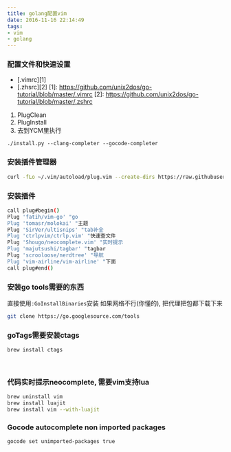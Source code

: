 ```yaml
---
title: golang配置vim
date: 2016-11-16 22:14:49
tags:
- vim
- golang
---
```

### 配置文件和快速设置
- [.vimrc][1]
- [.zhsrc][2]
[1]: https://github.com/unix2dos/go-tutorial/blob/master/.vimrc
[2]: https://github.com/unix2dos/go-tutorial/blob/master/.zshrc

1. PlugClean
2. PlugInstall
3. 去到YCM里执行
```
./install.py --clang-completer --gocode-completer
```


### 安装插件管理器
```bash
curl -fLo ~/.vim/autoload/plug.vim --create-dirs https://raw.githubusercontent.com/junegunn/vim-plug/master/plug.vim
```

### 安装插件
```bash
call plug#begin()
Plug 'fatih/vim-go' "go
Plug 'tomasr/molokai' "主题
Plug 'SirVer/ultisnips' "tab补全
Plug 'ctrlpvim/ctrlp.vim' "快速查文件
Plug 'Shougo/neocomplete.vim' "实时提示
Plug 'majutsushi/tagbar' "tagbar
Plug 'scrooloose/nerdtree' "导航
Plug 'vim-airline/vim-airline' "下面
call plug#end()
```
<!-- more -->

###  安装go tools需要的东西﻿
直接使用`:GoInstallBinaries`安装
如果网络不行(你懂的), 把代理把包都下载下来

```bash
git clone https://go.googlesource.com/tools  
```


### goTags需要安装ctags

```bash
brew install ctags
```
﻿

### 代码实时提示neocomplete, 需要vim支持lua
```bash
brew uninstall vim
brew install luajit
brew install vim --with-luajit
```


### Gocode autocomplete non imported packages
```
gocode set unimported-packages true
```